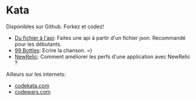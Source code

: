 # Kata

Disponibles sur Github. Forkez et codez!
- [Du fichier à l'api](https://github.com/ParisRubyWorkshop/file-to-api-kata): Faites une api à partir d'un fichier json. Recommandé pour les débutants.
- [99 Bottles](https://github.com/ParisRubyWorkshop/99_bottles): Ecrire la chanson. =)
- [NewRelic](https://github.com/newrelic/newrelic-ruby-kata): Comment améliorer les perfs d'une application avec NewRelic ?


Ailleurs sur les internets:
- [codekata.com](http://codekata.com/)
- [codewars.com](http://codewars.com/)

